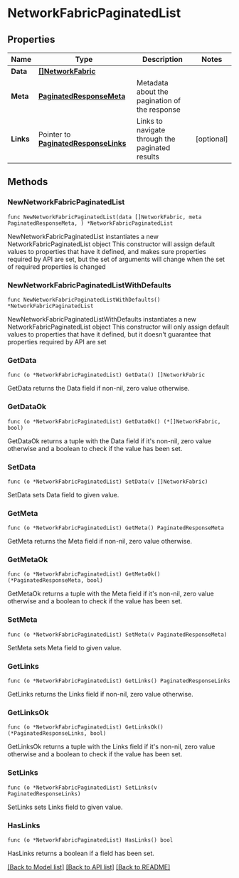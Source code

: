 # NetworkFabricPaginatedList

## Properties

Name | Type | Description | Notes
------------ | ------------- | ------------- | -------------
**Data** | [**[]NetworkFabric**](NetworkFabric.md) |  | 
**Meta** | [**PaginatedResponseMeta**](PaginatedResponseMeta.md) | Metadata about the pagination of the response | 
**Links** | Pointer to [**PaginatedResponseLinks**](PaginatedResponseLinks.md) | Links to navigate through the paginated results | [optional] 

## Methods

### NewNetworkFabricPaginatedList

`func NewNetworkFabricPaginatedList(data []NetworkFabric, meta PaginatedResponseMeta, ) *NetworkFabricPaginatedList`

NewNetworkFabricPaginatedList instantiates a new NetworkFabricPaginatedList object
This constructor will assign default values to properties that have it defined,
and makes sure properties required by API are set, but the set of arguments
will change when the set of required properties is changed

### NewNetworkFabricPaginatedListWithDefaults

`func NewNetworkFabricPaginatedListWithDefaults() *NetworkFabricPaginatedList`

NewNetworkFabricPaginatedListWithDefaults instantiates a new NetworkFabricPaginatedList object
This constructor will only assign default values to properties that have it defined,
but it doesn't guarantee that properties required by API are set

### GetData

`func (o *NetworkFabricPaginatedList) GetData() []NetworkFabric`

GetData returns the Data field if non-nil, zero value otherwise.

### GetDataOk

`func (o *NetworkFabricPaginatedList) GetDataOk() (*[]NetworkFabric, bool)`

GetDataOk returns a tuple with the Data field if it's non-nil, zero value otherwise
and a boolean to check if the value has been set.

### SetData

`func (o *NetworkFabricPaginatedList) SetData(v []NetworkFabric)`

SetData sets Data field to given value.


### GetMeta

`func (o *NetworkFabricPaginatedList) GetMeta() PaginatedResponseMeta`

GetMeta returns the Meta field if non-nil, zero value otherwise.

### GetMetaOk

`func (o *NetworkFabricPaginatedList) GetMetaOk() (*PaginatedResponseMeta, bool)`

GetMetaOk returns a tuple with the Meta field if it's non-nil, zero value otherwise
and a boolean to check if the value has been set.

### SetMeta

`func (o *NetworkFabricPaginatedList) SetMeta(v PaginatedResponseMeta)`

SetMeta sets Meta field to given value.


### GetLinks

`func (o *NetworkFabricPaginatedList) GetLinks() PaginatedResponseLinks`

GetLinks returns the Links field if non-nil, zero value otherwise.

### GetLinksOk

`func (o *NetworkFabricPaginatedList) GetLinksOk() (*PaginatedResponseLinks, bool)`

GetLinksOk returns a tuple with the Links field if it's non-nil, zero value otherwise
and a boolean to check if the value has been set.

### SetLinks

`func (o *NetworkFabricPaginatedList) SetLinks(v PaginatedResponseLinks)`

SetLinks sets Links field to given value.

### HasLinks

`func (o *NetworkFabricPaginatedList) HasLinks() bool`

HasLinks returns a boolean if a field has been set.


[[Back to Model list]](../README.md#documentation-for-models) [[Back to API list]](../README.md#documentation-for-api-endpoints) [[Back to README]](../README.md)


